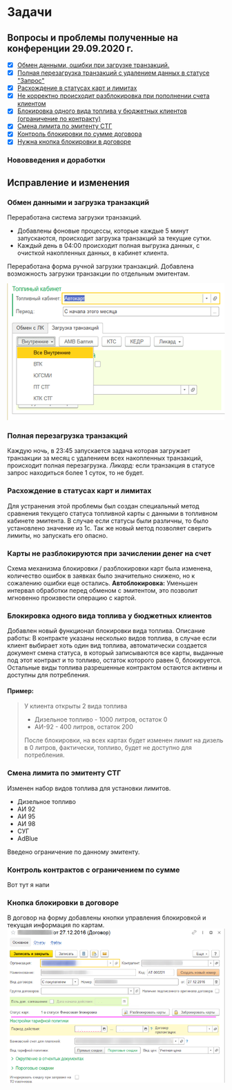 # Задачи
## Вопросы и проблемы полученные на конференции 29.09.2020 г.
- [X] [Обмен данными, ошибки при загрузке транзакций.](#Обмен-данными-и-загрузка-транзакций)
- [X] [Полная перезагрузка транзакций с удалением данных в статусе "Запрос"](#Полная-перезагрузка-транзакций)
- [X] [Расхождение в статусах карт и лимитах](#Расхождение-в-статусах-карт-и-лимитах)
- [X] [Не корректно происходит разблокировка при пополнении счета клиентом](#Карты-не-разблокируются-при-зачислении-денег-на-счет)
- [X] [Блокировка одного вида топлива у бюджетных клиентов (ограничение по контракту)](#Блокировка-одного-вида-топлива-у-бюджетных-клиентов)
- [X] [Смена лимита по эмитенту СТГ](#Смена-лимита-по-эмитенту-СТГ)
- [X] [Контроль блокировки по сумме договора](#Контроль-контрактов-с-ограничением-по-сумме)
- [X] [Нужна кнопка блокировки в договоре](#Кнопка-блокировки-в-договоре)

### Нововведения и доработки

## Исправление и изменения
### Обмен данными и загрузка транзакций
Переработана система загрузки транзакций.
- Добавлены фоновые процессы, которые каждые 5 минут запускаются, происходит загрузка транзакций за текущие сутки.
- Каждый день в 04:00 происходит полная выгрузка данных, с очисткой накопленных данных, в кабинет клиента.

Переработана форма ручной загрузки транзакций.
Добавлена возможность загрузки транзакции по отдельным эмитентам.

![Изменения на форме](https://raw.githubusercontent.com/efremovich/vimwiki/main/task/src/getTrans.png)
### Полная перезагрузка транзакций
Каждую ночь, в 23:45 запускается задача которая загружает транзакции за месяц с удалением всех накопленных транзакций, происходит полная перезагрузка. *Ликард:* если транзакция в статусе запрос находиться более 1 суток, то не будет.

### Расхождение в статусах карт и лимитах
Для устранения этой проблемы был создан специальный метод сравнения текущего статуса топливной карты с данными в топливном кабинете эмитента. В случае если статусы были различны, то было установлено значение из 1с.
Так же новый метод позволяет сверить лимиты, но запускать его опасно.

### Карты не разблокируются при зачислении денег на счет
Схема механизма блокировки / разблокировки карт была изменена, количество ошибок в заявках было значительно снижено, но к сожалению ошибки еще остались.
**Автоблокировка:** Уменьшен интервал обработки перед обменом с эмитентом, это позволит мгновенно произвести операцию с картой.

### Блокировка одного вида топлива у бюджетных клиентов
Добавлен новый функционал блокировки вида топлива.
Описание работы:
В контракте указаны несколько видов топлива, в случае если клиент выбирает хоть один вид топлива, автоматически создается документ смена статуса, в который записываются все карты, выданные под этот контракт и то топливо, остаток которого равен 0, блокируется. Остальные виды топлива разрешенные контрактом остаются активны и доступны для потребления.

#### Пример:
> У клиента открыты 2 вида топлива
> - Дизельное топливо - 1000 литров, остаток 0
> - АИ-92 - 400 литров, остаток 200
>
> После блокировки, на всех картах будет изменен лимит на дизель в 0 литров, фактически, топливо, будет не доступно для потребления.

### Смена лимита по эмитенту СТГ
Изменен набор видов топлива для установки лимитов.
- Дизельное топливо
- АИ 92
- АИ 95
- АИ 98
- СУГ
- AdBlue

Введено ограничение по данному эмитенту.

### Контроль контрактов с ограничением по сумме
Вот тут я напи

### Кнопка блокировки в договоре
В договор на форму добавлены кнопки управления блокировкой и текущая информация по картам.
![Кнопки управления блокировкой карт](https://raw.githubusercontent.com/efremovich/vimwiki/main/task/src/ulock.png)
